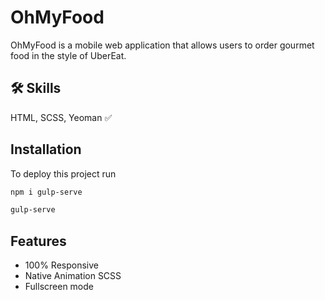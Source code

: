 
# OhMyFood

OhMyFood is a mobile web application that allows users to order gourmet food in the style of UberEat.

## 🛠 Skills
 HTML, SCSS, Yeoman ✅ 


## Installation

To deploy this project run

```bash
npm i gulp-serve
```

```bash
gulp-serve
```

## Features

- 100% Responsive
- Native Animation SCSS
- Fullscreen mode


